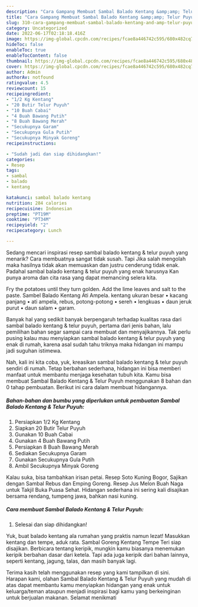 ```yaml
---
description: "Cara Gampang Membuat Sambal Balado Kentang &amp;amp; Telur Puyuh, Menggugah Selera"
title: "Cara Gampang Membuat Sambal Balado Kentang &amp;amp; Telur Puyuh, Menggugah Selera"
slug: 310-cara-gampang-membuat-sambal-balado-kentang-and-amp-telur-puyuh-menggugah-selera
category: Uncategorized
date: 2022-06-17T02:18:18.416Z
image: https://img-global.cpcdn.com/recipes/fcae8a446742c595/680x482cq70/sambal-balado-kentang-telur-puyuh-foto-resep-utama.jpg
hideToc: false
enableToc: true
enableTocContent: false
thumbnail: https://img-global.cpcdn.com/recipes/fcae8a446742c595/680x482cq70/sambal-balado-kentang-telur-puyuh-foto-resep-utama.jpg
cover: https://img-global.cpcdn.com/recipes/fcae8a446742c595/680x482cq70/sambal-balado-kentang-telur-puyuh-foto-resep-utama.jpg
author: Admin
authorAv: notfound
ratingvalue: 4.5
reviewcount: 15
recipeingredient:
- "1/2 Kg Kentang"
- "20 Butir Telur Puyuh"
- "10 Buah Cabai"
- "4 Buah Bawang Putih"
- "8 Buah Bawang Merah"
- "Secukupnya Garam"
- "Secukupnya Gula Putih"
- "Secukupnya Minyak Goreng"
recipeinstructions:

- "Sudah jadi dan siap dihidangkan!"
categories:
- Resep
tags:
- sambal
- balado
- kentang

katakunci: sambal balado kentang 
nutrition: 284 calories
recipecuisine: Indonesian
preptime: "PT19M"
cooktime: "PT34M"
recipeyield: "2"
recipecategory: Lunch

---
```



Sedang mencari inspirasi resep sambal balado kentang &amp; telur puyuh yang menarik? Cara membuatnya sangat tidak susah. Tapi Jika salah mengolah maka hasilnya tidak akan memuaskan dan justru cenderung tidak enak. Padahal sambal balado kentang &amp; telur puyuh yang enak harusnya Kan punya aroma dan cita rasa yang dapat memancing selera kita.


Fry the potatoes until they turn golden. Add the lime leaves and salt to the paste. Sambel Balado Kentang Ati Ampela. kentang ukuran besar • kacang panjang • ati ampela, rebus, potong-potong • sereh • lengkuas • daun jeruk purut • daun salam • garam.

Banyak hal yang sedikit banyak berpengaruh terhadap kualitas rasa dari sambal balado kentang &amp; telur puyuh, pertama dari jenis bahan, lalu pemilihan bahan segar sampai cara membuat dan menyajikannya. Tak perlu pusing kalau mau menyiapkan sambal balado kentang &amp; telur puyuh yang enak di rumah, karena asal sudah tahu triknya maka hidangan ini mampu jadi suguhan istimewa.


Nah, kali ini kita coba, yuk, kreasikan sambal balado kentang &amp; telur puyuh sendiri di rumah. Tetap berbahan sederhana, hidangan ini bisa memberi manfaat untuk membantu menjaga kesehatan tubuh kita. Kamu bisa membuat Sambal Balado Kentang &amp; Telur Puyuh menggunakan 8 bahan dan 0 tahap pembuatan. Berikut ini cara dalam membuat hidangannya.

<!--inarticleads1-->

##### Bahan-bahan dan bumbu yang diperlukan untuk pembuatan Sambal Balado Kentang &amp; Telur Puyuh:

1. Persiapkan 1/2 Kg Kentang
1. Siapkan 20 Butir Telur Puyuh
1. Gunakan 10 Buah Cabai
1. Gunakan 4 Buah Bawang Putih
1. Persiapkan 8 Buah Bawang Merah
1. Sediakan Secukupnya Garam
1. Gunakan Secukupnya Gula Putih
1. Ambil Secukupnya Minyak Goreng


Kalau suka, bisa tambahkan irisan petai. Resep Soto Kuning Bogor, Sajikan dengan Sambal Rebus dan Emping Goreng. Resep Jus Melon Buah Naga untuk Takjil Buka Puasa Sehat. Hidangan sederhana ini sering kali disajikan bersama rendang, tumpeng jawa, bahkan nasi kuning. 

<!--inarticleads2-->

##### Cara membuat Sambal Balado Kentang &amp; Telur Puyuh:


1. Selesai dan siap dihidangkan!

Yuk, buat balado kentang ala rumahan yang praktis namun lezat! Masukkan kentang dan tempe, aduk rata. Sambal Goreng Kentang Tempe Teri siap disajikan. Berbicara tentang keripik, mungkin kamu biasanya menemukan keripik berbahan dasar dari ketela. Tapi ada juga keripik dari bahan lainnya, seperti kentang, jagung, talas, dan masih banyak lagi. 

Terima kasih telah menggunakan resep yang kami tampilkan di sini. Harapan kami, olahan Sambal Balado Kentang &amp; Telur Puyuh yang mudah di atas dapat membantu kamu menyiapkan hidangan yang enak untuk keluarga/teman ataupun menjadi inspirasi bagi kamu yang berkeinginan untuk berjualan makanan. Selamat menikmati

